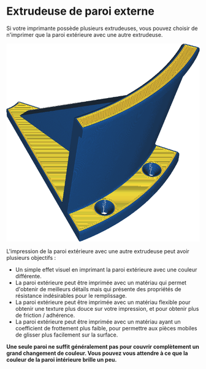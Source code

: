 Extrudeuse de paroi externe
====
Si votre imprimante possède plusieurs extrudeuses, vous pouvez choisir de n'imprimer que la paroi extérieure avec une autre extrudeuse.

![La paroi extérieure est imprimée en bleu, mais le reste en jaune](../../../articles/images/wall_0_extruder_nr.png)

L'impression de la paroi extérieure avec une autre extrudeuse peut avoir plusieurs objectifs :
* Un simple effet visuel en imprimant la paroi extérieure avec une couleur différente.
* La paroi extérieure peut être imprimée avec un matériau qui permet d'obtenir de meilleurs détails mais qui présente des propriétés de résistance indésirables pour le remplissage.
* La paroi extérieure peut être imprimée avec un matériau flexible pour obtenir une texture plus douce sur votre impression, et pour obtenir plus de friction / adhérence.
* La paroi extérieure peut être imprimée avec un matériau ayant un coefficient de frottement plus faible, pour permettre aux pièces mobiles de glisser plus facilement sur la surface.

**Une seule paroi ne suffit généralement pas pour couvrir complètement un grand changement de couleur. Vous pouvez vous attendre à ce que la couleur de la paroi intérieure brille un peu.**
